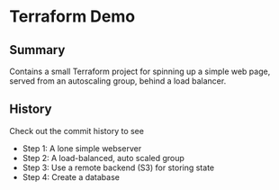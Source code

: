 # Terraform Demo

## Summary

Contains a small Terraform project for spinning up a simple web page, served from an autoscaling group, behind a load balancer.

## History

Check out the commit history to see

* Step 1: A lone simple webserver
* Step 2: A load-balanced, auto scaled group
* Step 3: Use a remote backend (S3) for storing state
* Step 4: Create a database